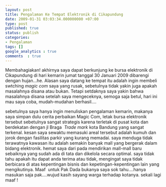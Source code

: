 ```yaml
---
layout: post
title: Pengalaman Ke Tempat Elektronik di Cikapundung
date: 2009-01-31 03:03:34.000000000 +07:00
type: post
published: true
status: publish
categories:
- Pengalaman
tags: []
google_analytics : true
comments  : true
---
```

Membahagiakan! akhirnya saya dapat berkunjung ke bursa elektronik di Cikapundung di hari kemarin jumat tanggal 30 Januari 2009 dibarengi dengan hujan...he. Alasan saya datang ke tempat itu adalah ingin membeli swtching *magic com* saya yang rusak, sebetulnya tidak yakin juga apakah masalahnya disana atau bukan. Tetapi setdaknya saya yakin bahwa masalahnya disana setelah saya mengeceknya, semoga saja betul, hari ini mau saya coba, mudah-mudahan berhasil....

sebetulnya saya hanya ingin menuliskan pengalaman kemarin, makanya saya simpan dulu cerita perbaikan Magic Com, letak bursa elektronik tersebut sebetulnya sangat strategis karena terletak di pusat kota dan berdekatan dengan jl Braga  *Trade mark* kota Bandung yang sangat terkenal. kesan saya sewaktu memasuki areal tersebut adalah kumuh dan jorok dengan fasilitas parkir yang kurang memadai. saya menduga tidak terawatnya kawasan itu adalah semakin banyak mall yang bergerak dalam bidang elektronik. hemat saya dari pada mendirikan mall-mall baru sebaiknya yang sudah ada di tata dan dikelola secara optimal. saya tidak tahu apakah itu dapat anda terima atau tidak, mengingat saya tidak berbicara di atas kepentingan bisnis dan kepetingan-kepentingan lain yang mengikutinya. Maaf  untuk Pak Dada bukanya saya sok tahu....hanya masukan saja pak....wujud kasih sayang warga terhadap kotanya. sekali lagi maaf !
